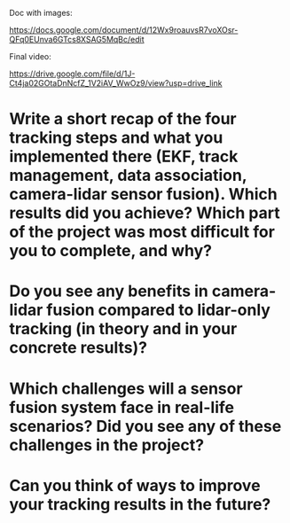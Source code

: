 Doc with images:

https://docs.google.com/document/d/12Wx9roauvsR7voXOsr-QFq0EUnva6GTcs8XSAG5MqBc/edit

Final video:

https://drive.google.com/file/d/1J-Ct4ja02GOtaDnNcfZ_1V2iAV_WwOz9/view?usp=drive_link

# Write a short recap of the four tracking steps and what you implemented there (EKF, track management, data association, camera-lidar sensor fusion). Which results did you achieve? Which part of the project was most difficult for you to complete, and why?

# Do you see any benefits in camera-lidar fusion compared to lidar-only tracking (in theory and in your concrete results)?

# Which challenges will a sensor fusion system face in real-life scenarios? Did you see any of these challenges in the project?

# Can you think of ways to improve your tracking results in the future?
